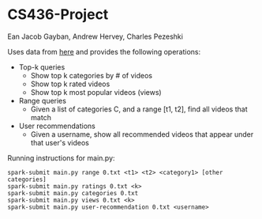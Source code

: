 # CS436-Project

Ean Jacob Gayban, Andrew Hervey, Charles Pezeshki

Uses data from [here](https://netsg.cs.sfu.ca/youtubedata/) and provides the following operations:

- Top-k queries
  - Show top k categories by # of videos
  - Show top k rated videos
  - Show top k most popular videos (views)
- Range queries
  - Given a list of categories C, and a range [t1, t2], find all videos that match
- User recommendations
  - Given a username, show all recommended videos that appear under that user's videos

Running instructions for main.py:

`spark-submit main.py range 0.txt <t1> <t2> <category1> [other categories]`  
`spark-submit main.py ratings 0.txt <k>`  
`spark-submit main.py categories 0.txt`  
`spark-submit main.py views 0.txt <k>`  
`spark-submit main.py user-recommendation 0.txt <username>`
